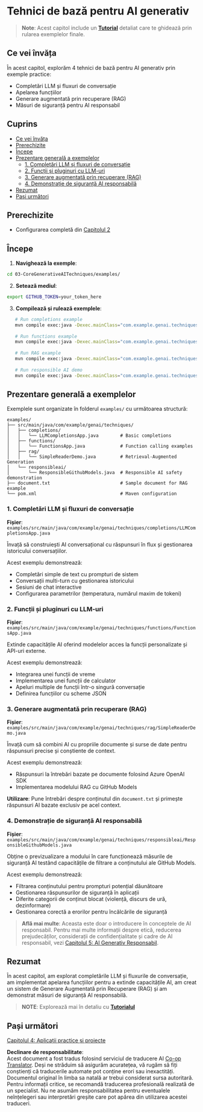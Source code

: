 <!--
CO_OP_TRANSLATOR_METADATA:
{
  "original_hash": "0a27b17f64f598a80b72d93b98b7ed04",
  "translation_date": "2025-07-21T20:40:59+00:00",
  "source_file": "03-CoreGenerativeAITechniques/README.md",
  "language_code": "ro"
}
-->
# Tehnici de bază pentru AI generativ

>**Note**: Acest capitol include un [**Tutorial**](./TUTORIAL.md) detaliat care te ghidează prin rularea exemplelor finale.

## Ce vei învăța
În acest capitol, explorăm 4 tehnici de bază pentru AI generativ prin exemple practice:
- Completări LLM și fluxuri de conversație
- Apelarea funcțiilor
- Generare augmentată prin recuperare (RAG)
- Măsuri de siguranță pentru AI responsabil

## Cuprins

- [Ce vei învăța](../../../03-CoreGenerativeAITechniques)
- [Prerechizite](../../../03-CoreGenerativeAITechniques)
- [Începe](../../../03-CoreGenerativeAITechniques)
- [Prezentare generală a exemplelor](../../../03-CoreGenerativeAITechniques)
  - [1. Completări LLM și fluxuri de conversație](../../../03-CoreGenerativeAITechniques)
  - [2. Funcții și pluginuri cu LLM-uri](../../../03-CoreGenerativeAITechniques)
  - [3. Generare augmentată prin recuperare (RAG)](../../../03-CoreGenerativeAITechniques)
  - [4. Demonstrație de siguranță AI responsabilă](../../../03-CoreGenerativeAITechniques)
- [Rezumat](../../../03-CoreGenerativeAITechniques)
- [Pași următori](../../../03-CoreGenerativeAITechniques)

## Prerechizite

- Configurarea completă din [Capitolul 2](../../../02-SetupDevEnvironment)

## Începe

1. **Navighează la exemple**: 
```bash
cd 03-CoreGenerativeAITechniques/examples/
```
2. **Setează mediul**: 
```bash
export GITHUB_TOKEN=your_token_here
```
3. **Compilează și rulează exemplele**:
```bash
   # Run completions example
   mvn compile exec:java -Dexec.mainClass="com.example.genai.techniques.completions.LLMCompletionsApp"
   
   # Run functions example  
   mvn compile exec:java -Dexec.mainClass="com.example.genai.techniques.functions.FunctionsApp"
   
   # Run RAG example
   mvn compile exec:java -Dexec.mainClass="com.example.genai.techniques.rag.SimpleReaderDemo"
   
   # Run responsible AI demo
   mvn compile exec:java -Dexec.mainClass="com.example.genai.techniques.responsibleai.ResponsibleGithubModels"
   ```

## Prezentare generală a exemplelor

Exemplele sunt organizate în folderul `examples/` cu următoarea structură:

```
examples/
├── src/main/java/com/example/genai/techniques/
│   ├── completions/
│   │   └── LLMCompletionsApp.java        # Basic completions 
│   ├── functions/
│   │   └── FunctionsApp.java             # Function calling examples
│   ├── rag/
│   │   └── SimpleReaderDemo.java         # Retrieval-Augmented Generation
│   └── responsibleai/
│       └── ResponsibleGithubModels.java  # Responsible AI safety demonstration
├── document.txt                          # Sample document for RAG example
└── pom.xml                               # Maven configuration
```

### 1. Completări LLM și fluxuri de conversație
**Fișier**: `examples/src/main/java/com/example/genai/techniques/completions/LLMCompletionsApp.java`

Învață să construiești AI conversațional cu răspunsuri în flux și gestionarea istoricului conversațiilor.

Acest exemplu demonstrează:
- Completări simple de text cu prompturi de sistem
- Conversații multi-turn cu gestionarea istoricului
- Sesiuni de chat interactive
- Configurarea parametrilor (temperatura, numărul maxim de tokeni)

### 2. Funcții și pluginuri cu LLM-uri
**Fișier**: `examples/src/main/java/com/example/genai/techniques/functions/FunctionsApp.java`

Extinde capacitățile AI oferind modelelor acces la funcții personalizate și API-uri externe.

Acest exemplu demonstrează:
- Integrarea unei funcții de vreme
- Implementarea unei funcții de calculator  
- Apeluri multiple de funcții într-o singură conversație
- Definirea funcțiilor cu scheme JSON

### 3. Generare augmentată prin recuperare (RAG)
**Fișier**: `examples/src/main/java/com/example/genai/techniques/rag/SimpleReaderDemo.java`

Învață cum să combini AI cu propriile documente și surse de date pentru răspunsuri precise și conștiente de context.

Acest exemplu demonstrează:
- Răspunsuri la întrebări bazate pe documente folosind Azure OpenAI SDK
- Implementarea modelului RAG cu GitHub Models

**Utilizare**: Pune întrebări despre conținutul din `document.txt` și primește răspunsuri AI bazate exclusiv pe acel context.

### 4. Demonstrație de siguranță AI responsabilă
**Fișier**: `examples/src/main/java/com/example/genai/techniques/responsibleai/ResponsibleGithubModels.java`

Obține o previzualizare a modului în care funcționează măsurile de siguranță AI testând capacitățile de filtrare a conținutului ale GitHub Models.

Acest exemplu demonstrează:
- Filtrarea conținutului pentru prompturi potențial dăunătoare
- Gestionarea răspunsurilor de siguranță în aplicații
- Diferite categorii de conținut blocat (violență, discurs de ură, dezinformare)
- Gestionarea corectă a erorilor pentru încălcările de siguranță

> **Află mai multe**: Aceasta este doar o introducere în conceptele de AI responsabil. Pentru mai multe informații despre etică, reducerea prejudecăților, considerații de confidențialitate și cadre de AI responsabil, vezi [Capitolul 5: AI Generativ Responsabil](../05-ResponsibleGenAI/README.md).

## Rezumat

În acest capitol, am explorat completările LLM și fluxurile de conversație, am implementat apelarea funcțiilor pentru a extinde capacitățile AI, am creat un sistem de Generare Augmentată prin Recuperare (RAG) și am demonstrat măsuri de siguranță AI responsabilă. 

> **NOTE**: Explorează mai în detaliu cu [**Tutorialul**](./TUTORIAL.md)

## Pași următori

[Capitolul 4: Aplicații practice și proiecte](../04-PracticalSamples/README.md)

**Declinare de responsabilitate**:  
Acest document a fost tradus folosind serviciul de traducere AI [Co-op Translator](https://github.com/Azure/co-op-translator). Deși ne străduim să asigurăm acuratețea, vă rugăm să fiți conștienți că traducerile automate pot conține erori sau inexactități. Documentul original în limba sa natală ar trebui considerat sursa autoritară. Pentru informații critice, se recomandă traducerea profesională realizată de un specialist. Nu ne asumăm responsabilitatea pentru eventualele neînțelegeri sau interpretări greșite care pot apărea din utilizarea acestei traduceri.